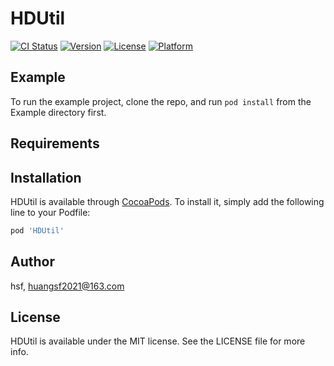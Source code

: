 # HDUtil

[![CI Status](https://img.shields.io/travis/hsf/HDUtil.svg?style=flat)](https://travis-ci.org/hsf/HDUtil)
[![Version](https://img.shields.io/cocoapods/v/HDUtil.svg?style=flat)](https://cocoapods.org/pods/HDUtil)
[![License](https://img.shields.io/cocoapods/l/HDUtil.svg?style=flat)](https://cocoapods.org/pods/HDUtil)
[![Platform](https://img.shields.io/cocoapods/p/HDUtil.svg?style=flat)](https://cocoapods.org/pods/HDUtil)

## Example

To run the example project, clone the repo, and run `pod install` from the Example directory first.

## Requirements

## Installation

HDUtil is available through [CocoaPods](https://cocoapods.org). To install
it, simply add the following line to your Podfile:

```ruby
pod 'HDUtil'
```

## Author

hsf, huangsf2021@163.com

## License

HDUtil is available under the MIT license. See the LICENSE file for more info.
